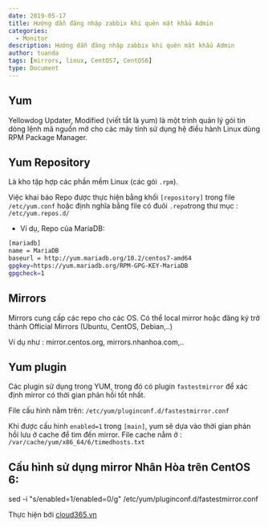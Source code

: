 ```yaml
---
date: 2019-05-17
title: Hướng dẫn đăng nhập zabbix khi quên mật khẩu Admin
categories:
  - Monitor
description: Hướng dẫn đăng nhập zabbix khi quên mật khẩu Admin
author: tuanda
tags: [mirrors, linux, CentOS7, CentOS6]
type: Document
---
```


## Yum

Yellowdog Updater, Modified (viết tắt là yum) là một trình quản lý gói tin dòng lệnh mã nguồn mở cho các máy tính sử dụng hệ điều hành Linux dùng RPM Package Manager.

## Yum Repository

Là kho tập hợp các phần mềm Linux (các gói `.rpm`).

Việc khai báo Repo được thực hiện bằng khối `[repository]` trong file `/etc/yum.conf` hoặc định nghĩa bằng file có đuôi `.repo`trong thư mục : `/etc/yum.repos.d/`

- Ví dụ, Repo của MariaDB:

```sh
[mariadb]
name = MariaDB
baseurl = http://yum.mariadb.org/10.2/centos7-amd64
gpgkey=https://yum.mariadb.org/RPM-GPG-KEY-MariaDB
gpgcheck=1
```

## Mirrors

Mirrors cung cấp các repo cho các OS. Có thể local mirror hoặc đăng ký trở thành Official Mirrors (Ubuntu, CentOS, Debian,..)

Ví dụ như : mirror.centos.org, mirrors.nhanhoa.com,..

## Yum plugin

Các plugin sử dụng trong YUM, trong đó có plugin `fastestmirror` để xác định mirror có thời gian phản hồi tốt nhất.

File cấu hình nằm trên: `/etc/yum/pluginconf.d/fastestmirror.conf`

Khi được cấu hình  `enabled=1` trong `[main]`, yum sẽ dựa vào thời gian phản hồi lưu ở cache để tìm đến mirror. File cache nằm ở : `/var/cache/yum/x86_64/6/timedhosts.txt `

## Cấu hình sử dụng mirror Nhân Hòa trên CentOS 6:

sed -i "s/enabled=1/enabled=0/g" /etc/yum/pluginconf.d/fastestmirror.conf



Thực hiện bởi <a href="https://cloud365.vn/" target="_blank">cloud365.vn</a>